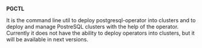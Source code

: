 **PGCTL**

It is the command line util to deploy postgresql-operator into clusters and to deploy and manage PostreSQL clusters with the help of the operator. Currently it does not have the ability to deploy operators into clusters, but it will be available in next versions.
